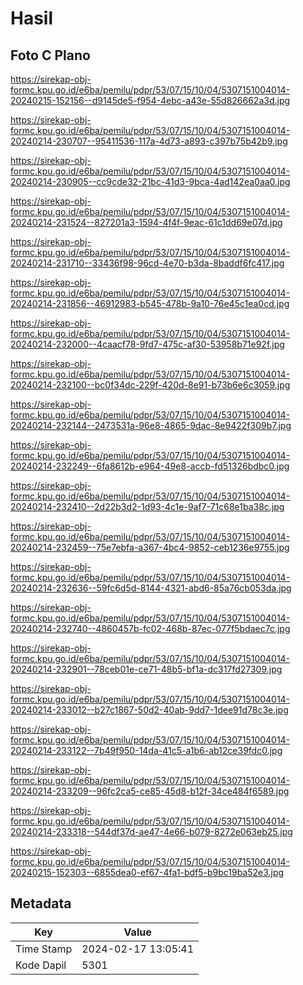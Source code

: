 # Hasil

## Foto C Plano

https://sirekap-obj-formc.kpu.go.id/e6ba/pemilu/pdpr/53/07/15/10/04/5307151004014-20240215-152156--d9145de5-f954-4ebc-a43e-55d826662a3d.jpg

https://sirekap-obj-formc.kpu.go.id/e6ba/pemilu/pdpr/53/07/15/10/04/5307151004014-20240214-230707--95411536-117a-4d73-a893-c397b75b42b9.jpg

https://sirekap-obj-formc.kpu.go.id/e6ba/pemilu/pdpr/53/07/15/10/04/5307151004014-20240214-230905--cc9cde32-21bc-41d3-9bca-4ad142ea0aa0.jpg

https://sirekap-obj-formc.kpu.go.id/e6ba/pemilu/pdpr/53/07/15/10/04/5307151004014-20240214-231524--827201a3-1594-4f4f-9eac-61c1dd69e07d.jpg

https://sirekap-obj-formc.kpu.go.id/e6ba/pemilu/pdpr/53/07/15/10/04/5307151004014-20240214-231710--33436f98-96cd-4e70-b3da-8baddf6fc417.jpg

https://sirekap-obj-formc.kpu.go.id/e6ba/pemilu/pdpr/53/07/15/10/04/5307151004014-20240214-231856--46912983-b545-478b-9a10-76e45c1ea0cd.jpg

https://sirekap-obj-formc.kpu.go.id/e6ba/pemilu/pdpr/53/07/15/10/04/5307151004014-20240214-232000--4caacf78-9fd7-475c-af30-53958b71e92f.jpg

https://sirekap-obj-formc.kpu.go.id/e6ba/pemilu/pdpr/53/07/15/10/04/5307151004014-20240214-232100--bc0f34dc-229f-420d-8e91-b73b6e6c3059.jpg

https://sirekap-obj-formc.kpu.go.id/e6ba/pemilu/pdpr/53/07/15/10/04/5307151004014-20240214-232144--2473531a-96e8-4865-9dac-8e9422f309b7.jpg

https://sirekap-obj-formc.kpu.go.id/e6ba/pemilu/pdpr/53/07/15/10/04/5307151004014-20240214-232249--6fa8612b-e964-49e8-accb-fd51326bdbc0.jpg

https://sirekap-obj-formc.kpu.go.id/e6ba/pemilu/pdpr/53/07/15/10/04/5307151004014-20240214-232410--2d22b3d2-1d93-4c1e-9af7-71c68e1ba38c.jpg

https://sirekap-obj-formc.kpu.go.id/e6ba/pemilu/pdpr/53/07/15/10/04/5307151004014-20240214-232459--75e7ebfa-a367-4bc4-9852-ceb1236e9755.jpg

https://sirekap-obj-formc.kpu.go.id/e6ba/pemilu/pdpr/53/07/15/10/04/5307151004014-20240214-232636--59fc6d5d-8144-4321-abd6-85a76cb053da.jpg

https://sirekap-obj-formc.kpu.go.id/e6ba/pemilu/pdpr/53/07/15/10/04/5307151004014-20240214-232740--4860457b-fc02-468b-87ec-077f5bdaec7c.jpg

https://sirekap-obj-formc.kpu.go.id/e6ba/pemilu/pdpr/53/07/15/10/04/5307151004014-20240214-232901--78ceb01e-ce71-48b5-bf1a-dc317fd27309.jpg

https://sirekap-obj-formc.kpu.go.id/e6ba/pemilu/pdpr/53/07/15/10/04/5307151004014-20240214-233012--b27c1867-50d2-40ab-9dd7-1dee91d78c3e.jpg

https://sirekap-obj-formc.kpu.go.id/e6ba/pemilu/pdpr/53/07/15/10/04/5307151004014-20240214-233122--7b49f950-14da-41c5-a1b6-ab12ce39fdc0.jpg

https://sirekap-obj-formc.kpu.go.id/e6ba/pemilu/pdpr/53/07/15/10/04/5307151004014-20240214-233209--96fc2ca5-ce85-45d8-b12f-34ce484f6589.jpg

https://sirekap-obj-formc.kpu.go.id/e6ba/pemilu/pdpr/53/07/15/10/04/5307151004014-20240214-233318--544df37d-ae47-4e66-b079-8272e063eb25.jpg

https://sirekap-obj-formc.kpu.go.id/e6ba/pemilu/pdpr/53/07/15/10/04/5307151004014-20240215-152303--6855dea0-ef67-4fa1-bdf5-b9bc19ba52e3.jpg


## Metadata

| Key        | Value               |
| ---------- | ------------------- |
| Time Stamp | 2024-02-17 13:05:41 |
| Kode Dapil | 5301                |



